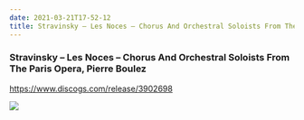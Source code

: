 ```yaml
---
date: 2021-03-21T17-52-12
title: Stravinsky – Les Noces – Chorus And Orchestral Soloists From The Paris Opera, Pierre Boulez 
---
```

### Stravinsky – Les Noces – Chorus And Orchestral Soloists From The Paris Opera, Pierre Boulez 
https://www.discogs.com/release/3902698

![](dayone-moment://A56B334154B1438CA3007093D1BCF642)
